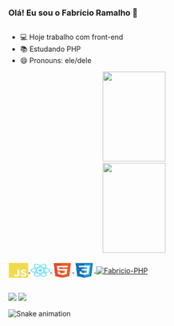 ### Olá! Eu sou o Fabrício Ramalho 👋
 ## 

- 💻 Hoje trabalho com front-end
- 📚 Estudando PHP
- 😄 Pronouns: ele/dele


<div align="center">
  <a href="https://github.com/fabriciobramalho">
  <img width="50%" height="180em" src="https://github-readme-stats.vercel.app/api?username=fabriciobramalho&show_icons=true&theme=dracula&include_all_commits=true&count_private=true"/>
  <img width="50%" height="180em" src="https://github-readme-stats.vercel.app/api/top-langs/?username=fabriciobramalho&layout=compact&langs_count=7&theme=dracula"/>
</div>
<div style="display: inline_block"><br>
  <img align="center" alt="Fabricio-Js" height="30" width="40" src="https://raw.githubusercontent.com/devicons/devicon/master/icons/javascript/javascript-plain.svg"/>
  <img align="center" alt="Fabricio-React" height="30" width="40" src="https://raw.githubusercontent.com/devicons/devicon/master/icons/react/react-original.svg"/>
  <img align="center" alt="Fabricio-HTML" height="30" width="40" src="https://raw.githubusercontent.com/devicons/devicon/master/icons/html5/html5-original.svg"/>
  <img align="center" alt="Fabricio-CSS" height="30" width="40" src="https://raw.githubusercontent.com/devicons/devicon/master/icons/css3/css3-original.svg"/>
  <img align="center" alt="Fabricio-PHP" height="30" width="40" src="https://cdn.jsdelivr.net/gh/devicons/devicon/icons/php/php-original.svg"/>
</div>
 
  ##   
 
<div> 
  <a href = "mailto:contatorafaballerini@gmail.com"><img src="https://img.shields.io/badge/-Gmail-%23333?style=for-the-badge&logo=gmail&logoColor=white" target="_blank"></a>
  <a href="https://www.linkedin.com/in/fabr%C3%ADcio-batista-ramalho-0a1334118" target="_blank"><img src="https://img.shields.io/badge/-LinkedIn-%230077B5?style=for-the-badge&logo=linkedin&logoColor=white" target="_blank"></a>

 ![Snake animation](https://github.com/fabriciobramalho/fabriciobramalho/blob/output/github-contribution-grid-snake.svg)
  
</div>
